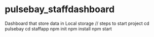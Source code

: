 # pulsebay_staffdashboard
Dashboard that store data in Local storage
// steps to start project
cd pulsebay
cd staffapp
npm init
npm install
npm start
